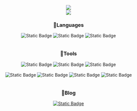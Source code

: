 <div align="center">
  <img src="https://capsule-render.vercel.app/api?type=venom&color=gradient&customColorList=10&height=300&section=header&text=Iucyh's%20GitHub&fontSize=90"/>
</div>

<div align="center">
  <img src="https://github-readme-stats.vercel.app/api?username=IUCyH&show_icons=true&theme=buefy&include_all_commits=true"/>
</div>
  
<h3 align="center">📄Languages</h3>
<div align="center">
  <img alt="Static Badge" src="https://img.shields.io/badge/c-20232a.svg?style=for-the-badge&logo=c&logoColor=white">
  <img alt="Static Badge" src="https://img.shields.io/badge/C%2B%2B-color.svg?style=for-the-badge&logo=C%2B%2B&logoColor=white&color=00599C">
  <img alt="Static Badge" src="https://img.shields.io/badge/C%23-color.svg?style=for-the-badge&logo=C%23&logoColor=white&color=512BD4">
</div>

<br>

<h3 align="center">🔧Tools</h3>
<div align="center">
  <img alt="Static Badge" src="https://img.shields.io/badge/github-color.svg?style=for-the-badge&logo=Github&logoColor=white&color=000000">
  <img alt="Static Badge" src="https://img.shields.io/badge/git-color.svg?style=for-the-badge&logo=Git&logoColor=white&color=F05032">
  <img alt="Static Badge" src="https://img.shields.io/badge/notion-color.svg?style=for-the-badge&logo=Notion&logoColor=black&color=ffffff">
</div>

<br>

<div align="center">
  <img alt="Static Badge" src="https://img.shields.io/badge/%20VS-color.svg?style=for-the-badge&logo=Visual%20Studio&logoColor=white&color=5C2D91">
  <img alt="Static Badge" src="https://img.shields.io/badge/VSCode-color.svg?style=for-the-badge&logo=Visual%20Studio%20Code&logoColor=white&color=007ACC">
  <img alt="Static Badge" src="https://img.shields.io/badge/Rider-color.svg?style=for-the-badge&logo=Rider&logoColor=white&color=000000">
  <img alt="Static Badge" src="https://img.shields.io/badge/vim-color.svg?style=for-the-badge&logo=Vim&logoColor=white&color=019733">
</div>

<br>

<h3 align="center">📗Blog</h3>
<div align="center">
  <a href="https://luvdev.tistory.com/">
    <img alt="Static Badge" src="https://img.shields.io/badge/tistory-color.svg?style=for-the-badge&logo=Tistory&logoColor=white&color=red">
  </a>
</div>
